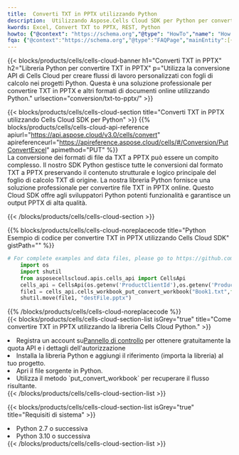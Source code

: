 ```yaml
---
title:  Converti TXT in PPTX utilizzando Python
description:  Utilizzando Aspose.Cells Cloud SDK per Python per convertire un file in formato TXT in un file in formato PPTX.
kwords: Excel, Convert TXT to PPTX, REST, Python
howto: {"@context": "https://schema.org","@type": "HowTo","name": "How to convert TXT to PPTX using the Cells Cloud Python library.","description": "How to convert TXT to PPTX using the Cells Cloud Python library.","image": {"@type": "ImageObject"},"url": "/python/conversion/txt-to-pptx/","step": [{ "@type": "HowToStep","name": "How to convert TXT to PPTX using the Cells Cloud Python library. step 1", "image": {"@type": "ImageObject",},"url": "/python/conversion/txt-to-pptx/","text": "Register an account at <a href='https://dashboard.aspose.cloud/'>Dashboard</a> to get free API quota & authorization details",},{ "@type": "HowToStep","name": "How to convert TXT to PPTX using the Cells Cloud Python library. step 1", "image": {"@type": "ImageObject",},"url": "/python/conversion/txt-to-pptx/","text": "Install Python library and add the reference (import the library) to your project.",},{ "@type": "HowToStep","name": "How to convert TXT to PPTX using the Cells Cloud Python library. step 1", "image": {"@type": "ImageObject",},"url": "/python/conversion/txt-to-pptx/","text": "Open the source file in Python.",},{ "@type": "HowToStep","name": "How to convert TXT to PPTX using the Cells Cloud Python library. step 1", "image": {"@type": "ImageObject",},"url": "/python/conversion/txt-to-pptx/","text": "Use the `put_convert_workbook` method to retrieve the resulting stream.",}, ],"supply": {"@type": "HowToSupply","name": "document"},"tool": [{"@type": "HowToTool","name": "PyCharm, Visual Studio Code, Sublime, Eclipse"},{"@type": "HowToTool","name": "Aspose Cells"}],"totalTime": "PT6M"}
fqa: {"@context":"https://schema.org","@type":"FAQPage","mainEntity":[{"@type":"Question","name":"Why convert file formats in C# using REST API?","acceptedAnswer":{"@type":"Answer","text":"Documents are encoded in many ways, and some files may be incompatible with the software you use. To open and read such files, just convert them to appropriate file formats.<br/><ol><li>Install .NET SDK and add the reference (import the library) to your project.</li><li>Open the source file in C# using REST API.</li><li>Call the PutConvertWorkbookRequest() method, passing an output filename with required extension.</li><li>Get the result of conversion as a separate file.</li></ol>"}},{"@type":"Question","name":"What file formats can I convert with your C# library?","acceptedAnswer":{"@type":"Answer","text":"We support a variety of file formats for conversion using .NET library, including XLSX, Excel, xls , PDF, CSV, HTML, Markdown, XML, PNG, JPG, TIFF, Json, TXT and many more."}},{"@type":"Question","name":"What is the maximum allowed file size for conversion using this .NET library?","acceptedAnswer":{"@type":"Answer","text":"There are no file size limits for format conversions using .NET library."}}]}
---
```

{{< blocks/products/cells/cells-cloud-banner h1="Converti TXT in PPTX" h2="Libreria Python per convertire TXT in PPTX" p="Utilizza la conversione API di Cells Cloud per creare flussi di lavoro personalizzati con fogli di calcolo nei progetti Python. Questa è una soluzione professionale per convertire TXT in PPTX e altri formati di documenti online utilizzando Python." urlsection="conversion/txt-to-pptx/" >}}

{{< blocks/products/cells/cells-cloud-section title="Converti TXT in PPTX utilizzando Cells Cloud SDK per Python" >}}
{{% blocks/products/cells/cells-cloud-api-reference apiurl="https://api.aspose.cloud/v3.0/cells/convert" apireferenceurl="https://apireference.aspose.cloud/cells/#/Conversion/PutConvertExcel" apimethod="PUT" %}}
<br/>
La conversione dei formati di file da TXT a PPTX può essere un compito complesso. Il nostro SDK Python gestisce tutte le conversioni dal formato TXT a PPTX preservando il contenuto strutturale e logico principale del foglio di calcolo TXT di origine. La nostra libreria Python fornisce una soluzione professionale per convertire file TXT in PPTX online. Questo Cloud SDK offre agli sviluppatori Python potenti funzionalità e garantisce un output PPTX di alta qualità.

{{< /blocks/products/cells/cells-cloud-section >}}

{{% blocks/products/cells/cells-cloud-noreplacecode title="Python Esempio di codice per convertire TXT in PPTX utilizzando Cells Cloud SDK" gistPath="" %}}
 
```python
# For complete examples and data files, please go to https://github.com/aspose-cells-cloud/aspose-cells-cloud-python/
    import os
    import shutil
    from asposecellscloud.apis.cells_api import CellsApi
    cells_api = CellsApi(os.getenv('ProductClientId'),os.getenv('ProductClientSecret'))
    file1 = cells_api.cells_workbook_put_convert_workbook("Book1.txt",format="pptx")
    shutil.move(file1, "destFile.pptx")     
```
 
{{% /blocks/products/cells/cells-cloud-noreplacecode %}}
<br/>
{{< blocks/products/cells/cells-cloud-section-list isGrey="true" title="Come convertire TXT in PPTX utilizzando la libreria Cells Cloud Python." >}}
<li> Registra un account su<a href="https://dashboard.aspose.cloud/">Pannello di controllo</a> per ottenere gratuitamente la quota API e i dettagli dell'autorizzazione</li>
<li>Installa la libreria Python e aggiungi il riferimento (importa la libreria) al tuo progetto.</li>
<li>Apri il file sorgente in Python.</li>
<li>Utilizza il metodo `put_convert_workbook` per recuperare il flusso risultante.</li>
{{< /blocks/products/cells/cells-cloud-section-list >}}

{{< blocks/products/cells/cells-cloud-section-list isGrey="true" title="Requisiti di sistema" >}}
<li>Python 2.7 o successiva</li>
<li>Python 3.10 o successiva</li>
{{< /blocks/products/cells/cells-cloud-section-list >}}
